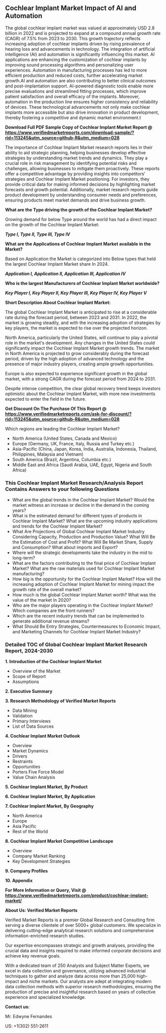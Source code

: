 <h2>Cochlear Implant Market Impact of AI and Automation</h2>The global cochlear implant market was valued at approximately USD 2.8 billion in 2022 and is projected to expand at a compound annual growth rate (CAGR) of 7.5% from 2023 to 2030. This growth trajectory reflects increasing adoption of cochlear implants driven by rising prevalence of hearing loss and advancements in technology. The integration of artificial intelligence (AI) and automation is significantly influencing this market. AI applications are enhancing the customization of cochlear implants by improving sound processing algorithms and personalizing user experiences. Automation in manufacturing processes has led to more efficient production and reduced costs, further accelerating market growth.AI and automation are also contributing to better clinical outcomes and post-implantation support. AI-powered diagnostic tools enable more precise evaluations and streamlined fitting processes, which improve patient satisfaction and overall efficacy of the implants. Moreover, automation in the production line ensures higher consistency and reliability of devices. These technological advancements not only make cochlear implants more accessible but also drive innovation in product development, thereby fostering a competitive and dynamic market environment.t</p><p id="" class=""><strong>Download Full PDF Sample Copy of Cochlear Implant Market Report @ <a href="https://www.verifiedmarketreports.com/download-sample/?rid=113245&utm_source=github-R&utm_medium=028" target="_blank">https://www.verifiedmarketreports.com/download-sample/?rid=113245&utm_source=github-R&utm_medium=028</a></strong></p><p>The importance of&nbsp;Cochlear Implant Market research reports lies in their ability to aid strategic planning, helping businesses develop effective strategies by understanding market trends and dynamics. They play a crucial role in risk management by identifying potential risks and challenges, allowing businesses to mitigate them proactively. These reports offer a competitive advantage by providing insights into competitors' strategies and Cochlear Implant Market positioning. For investors, they provide critical data for making informed decisions by highlighting market forecasts and growth potential. Additionally, market research reports guide product development by understanding consumer needs and preferences, ensuring products meet market demands and drive business growth.</p><p><strong>What are the&nbsp;Type driving the growth of the Cochlear Implant Market?</strong></p><p id="" class="">Growing demand for below Type around the world has had a direct impact on the growth of the Cochlear Implant Market:</p><em><strong>Type I, Type II, Type III, Type IV</strong></em></p><strong>What are the&nbsp;Applications&nbsp;of Cochlear Implant Market available in the Market?</strong></p><p id="" class="">Based on Application the Market is categorized into Below types that held the largest Cochlear Implant Market share In 2024.</p><em><strong>Application I, Application II, Application III, Application IV</strong></em></p><strong>Who is the largest Manufacturers of Cochlear Implant Market worldwide?</strong></p><p><em><strong>Key Player I, Key Player II, Key Player III, Key Player IV, Key Player V</strong></em></p><p id="" class=""><strong>Short Description About Cochlear Implant Market:</strong></p><p>The global Cochlear Implant Market is anticipated to rise at a considerable rate during the forecast period, between 2023 and 2031. In 2022, the market is growing steadily, and with the increasing adoption of strategies by key players, the market is expected to rise over the projected horizon.</p><p>North America, particularly the United States, will continue to play a pivotal role in the market's development. Any changes in the United States could significantly impact the Cochlear Implant Market growth trends. The market in North America is projected to grow considerably during the forecast period, driven by the high adoption of advanced technology and the presence of major industry players, creating ample growth opportunities.</p><p>Europe is also expected to experience significant growth in the global market, with a strong CAGR during the forecast period from 2024 to 2031.</p><p>Despite intense competition, the clear global recovery trend keeps investors optimistic about the Cochlear Implant Market, with more new investments expected to enter the field in the future.</p><p id="" class=""><strong>Get Discount On The Purchase Of This Report @ <a href="https://www.verifiedmarketreports.com/ask-for-discount/?rid=113245&utm_source=github-R&utm_medium=028" target="_blank">https://www.verifiedmarketreports.com/ask-for-discount/?rid=113245&utm_source=github-R&utm_medium=028</a></strong></p>Which regions are leading the Cochlear Implant Market?</p><ul><li>North America (United States, Canada and Mexico)</li><li>Europe (Germany, UK, France, Italy, Russia and Turkey etc.)</li><li>Asia-Pacific (China, Japan, Korea, India, Australia, Indonesia, Thailand, Philippines, Malaysia and Vietnam)</li><li>South America (Brazil, Argentina, Columbia etc.)</li><li>Middle East and Africa (Saudi Arabia, UAE, Egypt, Nigeria and South Africa)</li></ul><h3 id="" class="">This Cochlear Implant Market Research/Analysis Report Contains Answers to your following Questions</h3><ul><li>What are the global trends in the Cochlear Implant Market? Would the market witness an increase or decline in the demand in the coming years?</li><li>What is the estimated demand for different types of products in Cochlear Implant Market? What are the upcoming industry applications and trends for the Cochlear Implant Market?</li><li>What Are Projections of Global Cochlear Implant Market Industry Considering Capacity, Production and Production Value? What Will Be the Estimation of Cost and Profit? What Will Be Market Share, Supply and Consumption? What about imports and Export?</li><li>Where will the strategic developments take the industry in the mid to long-term?</li><li>What are the factors contributing to the final price of Cochlear Implant Market? What are the raw materials used for Cochlear Implant Market manufacturing?</li><li>How big is the opportunity for the Cochlear Implant Market? How will the increasing adoption of Cochlear Implant Market for mining impact the growth rate of the overall market?</li><li>How much is the global Cochlear Implant Market worth? What was the value of the market In 2020?</li><li>Who are the major players operating in the Cochlear Implant Market? Which companies are the front runners?</li><li>Which are the recent industry trends that can be implemented to generate additional revenue streams?</li><li>What Should Be Entry Strategies, Countermeasures to Economic Impact, and Marketing Channels for Cochlear Implant Market Industry?</li></ul><h3 id="" class="">Detailed TOC of Global Cochlear Implant Market Research Report, 2024-2030</h3><p id="" class=""><strong>1. Introduction of the Cochlear Implant Market</strong></p><ul><li>Overview of the Market</li><li>Scope of Report</li><li>Assumptions</li></ul><p id="" class=""><strong>2. Executive Summary</strong></p><p id="" class=""><strong>3. Research Methodology of Verified Market Reports</strong></p><ul><li>Data Mining</li><li>Validation</li><li>Primary Interviews</li><li>List of Data Sources</li></ul><p id="" class=""><strong>4. Cochlear Implant Market Outlook</strong></p><ul><li>Overview</li><li>Market Dynamics</li><li>Drivers</li><li>Restraints</li><li>Opportunities</li><li>Porters Five Force Model</li><li>Value Chain Analysis</li></ul><p id="" class=""><strong>5. Cochlear Implant Market, By Product</strong></p><p id="" class=""><strong>6. Cochlear Implant Market, By Application</strong></p><p id="" class=""><strong>7. Cochlear Implant Market, By Geography</strong></p><ul><li>North America</li><li>Europe</li><li>Asia Pacific</li><li>Rest of the World</li></ul><p id="" class=""><strong>8. Cochlear Implant Market Competitive Landscape</strong></p><ul><li>Overview</li><li>Company Market Ranking</li><li>Key Development Strategies</li></ul><p id="" class=""><strong>9. Company Profiles</strong></p><p id="" class=""><strong>10. Appendix</strong></p><p id="" class=""><strong>For More Information or Query, Visit @ <a href="https://www.verifiedmarketreports.com/product/cochlear-implant-market/" target="_blank">https://www.verifiedmarketreports.com/product/cochlear-implant-market/</a></strong></p><p id="" class=""><strong>About Us: Verified Market Reports</strong></p><p id="" class="">Verified Market Reports is a premier Global Research and Consulting firm serving a diverse clientele of over 5000+ global customers. We specialize in delivering cutting-edge analytical research solutions and comprehensive information-enriched research studies.</p><p id="" class="">Our expertise encompasses strategic and growth analyses, providing the crucial data and insights required to make informed corporate decisions and achieve key revenue goals.</p><p id="" class="">With a dedicated team of 250 Analysts and Subject Matter Experts, we excel in data collection and governance, utilizing advanced industrial techniques to gather and analyze data across more than 25,000 high-impact and niche markets. Our analysts are adept at integrating modern data collection methods with superior research methodologies, ensuring the production of precise and insightful research based on years of collective experience and specialized knowledge.</p><p id="" class=""><strong>Contact us:</strong></p><p id="" class="">Mr. Edwyne Fernandes</p><p id="" class="">US: +1(302) 551-2611</p>